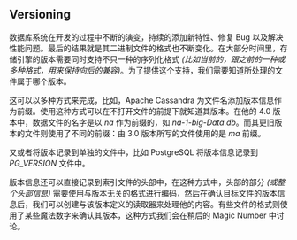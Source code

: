 ## Versioning

数据库系统在开发的过程中不断的演变，持续的添加新特性、修复 Bug 以及解决性能问题。最后的结果就是其二进制文件的格式也不断变化。在大部分时间里，存储引擎的版本需要同时支持不只一种的序列化格式 *(比如当前的，跟之前的一种或多种格式，用来保持向后的兼容)*。为了提供这个支持，我们需要知道所处理的文件属于哪个版本。

这可以以多种方式来完成，比如，Apache Cassandra 为文件名添加版本信息作为前缀。使用这种方式可以在不打开文件的前提下就知道其版本。在他的 4.0 版本中，数据文件的名字是以 *na* 作为前缀的，如 *na-1-big-Data.db*。而其更旧版本的文件则使用了不同的前缀：由 3.0 版本所写的文件使用的是 *ma* 前缀。

又或者将版本记录到单独的文件中，比如 PostgreSQL 将版本信息记录到 *PG_VERSION* 文件中。

版本信息还可以直接记录到索引文件的头部中，在这种方式中，头部的部分 *(或整个头部信息)* 需要使用与版本无关的格式进行编码，然后在确认目标文件的版本信息后，我们可以创建与该版本定义的读取器来处理他的内容。有些文件的格式则使用了某些魔法数字来确认其版本，这种方式我们会在稍后的 Magic Number 中讨论。

